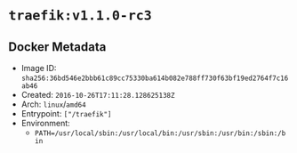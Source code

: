 # `traefik:v1.1.0-rc3`

## Docker Metadata

- Image ID: `sha256:36bd546e2bbb61c89cc75330ba614b082e788ff730f63bf19ed2764f7c16ab46`
- Created: `2016-10-26T17:11:28.128625138Z`
- Arch: `linux`/`amd64`
- Entrypoint: `["/traefik"]`
- Environment:
  - `PATH=/usr/local/sbin:/usr/local/bin:/usr/sbin:/usr/bin:/sbin:/bin`
